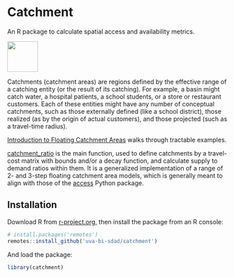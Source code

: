 # Catchment
An R package to calculate spatial access and availability metrics.

<img src="https://raw.githubusercontent.com/uva-bi-sdad/catchment/main/logo.svg" width="70px" />

Catchments (catchment areas) are regions defined by the effective range of a catching entity (or the result of its
catching). For example, a basin might catch water, a hospital patients, a school students, or a store or
restaurant customers. Each of these entities might have any number of conceptual catchments, such as those
externally defined (like a school district), those realized (as by the origin of actual customers), and those
projected (such as a travel-time radius).

[Introduction to Floating Catchment Areas](https://uva-bi-sdad.github.io/catchment/articles/introduction.html)
walks through tractable examples.

[catchment_ratio](https://uva-bi-sdad.github.io/catchment/reference/catchment_ratio.html) is the main function,
used to define catchments by a travel-cost matrix with bounds and/or a decay function, and calculate supply to
demand ratios within them. It is a generalized implementation of a range of 2- and 3-step floating catchment
area models, which is generally meant to align with those of the [access](https://access.readthedocs.io)
Python package.

## Installation
Download R from [r-project.org](https://www.r-project.org), then install the package from an R console:

```R
# install.packages('remotes')
remotes::install_github('uva-bi-sdad/catchment')
```

And load the package:
```R
library(catchment)
```
